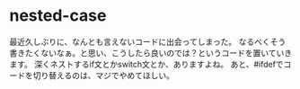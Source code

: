 # nested-case
最近久しぶりに、なんとも言えないコードに出会ってしまった。
なるべくそう書きたくないなぁ。と思い、こうしたら良いのでは？というコードを置いていきます。
深くネストするif文とかswitch文とか、ありますよね。
あと、#ifdefでコードを切り替えるのは、マジでやめてほしい。
